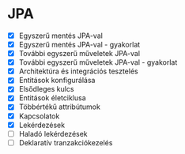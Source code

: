 # JPA

* [x] Egyszerű mentés JPA-val
* [x] Egyszerű mentés JPA-val - gyakorlat
* [x] További egyszerű műveletek JPA-val
* [x] További egyszerű műveletek JPA-val - gyakorlat
* [x] Architektúra és integrációs tesztelés
* [x] Entitások konfigurálása
* [x] Elsődleges kulcs
* [x] Entitások életciklusa
* [x] Többértékű attribútumok
* [x] Kapcsolatok
* [x] Lekérdezések
* [ ] Haladó lekérdezések
* [ ] Deklaratív tranzakciókezelés